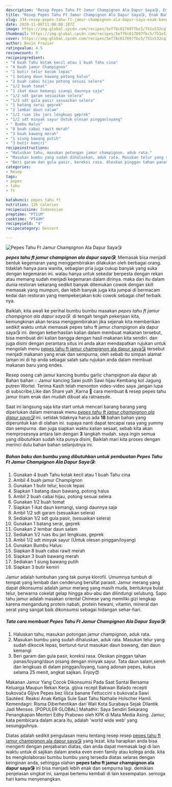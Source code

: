 ```yaml
---
description: "Resep Pepes Tahu Ft Jamur Champignon Ala Dapur Saya😘, Enak Banget"
title: "Resep Pepes Tahu Ft Jamur Champignon Ala Dapur Saya😘, Enak Banget"
slug: 334-resep-pepes-tahu-ft-jamur-champignon-ala-dapur-saya-enak-banget
date: 2020-11-06T11:00:08.107Z
image: https://img-global.cpcdn.com/recipes/5ef76c617697fbc5/751x532cq70/pepes-tahu-ft-jamur-champignon-ala-dapur-saya😘-foto-resep-utama.jpg
thumbnail: https://img-global.cpcdn.com/recipes/5ef76c617697fbc5/751x532cq70/pepes-tahu-ft-jamur-champignon-ala-dapur-saya😘-foto-resep-utama.jpg
cover: https://img-global.cpcdn.com/recipes/5ef76c617697fbc5/751x532cq70/pepes-tahu-ft-jamur-champignon-ala-dapur-saya😘-foto-resep-utama.jpg
author: Devin Frazier
ratingvalue: 4.5
reviewcount: 9
recipeingredient:
- "4 buah Tahu kotak kecil atau 1 buah Tahu cina"
- "4 buah jamur Champignon"
- "1 butir telur kocok lepas"
- "1 batang daun bawang potong halus"
- "2 buah cabai hijau potong sesuai selera"
- "1/2 buah tomat"
- "1 ikat daun kemangi siangi daunnya saja"
- "1/2 sdt garam sesuaikan selera"
- "1/2 sdt gula pasir sesuaikan selera"
- "1 batang serai geprek"
- "2 lembar daun salam"
- "1/2 ruas ibu jari lengkuas geprek"
- "1/2 sdt minyak sayur Untuk olesan pingganloyang"
- " Bumbu Halus"
- "8 buah cabai rawit merah"
- "3 buah bawang merah"
- "1 siung bawang putih"
- "3 butir kemiri"
recipeinstructions:
- "Haluskan tahu, masukan potongan jamur champignon, aduk rata."
- "Masukan bumbu yang sudah dihaluskan, aduk rata. Masukan telur yang sudah dikocok lepas, berturut-turut masukan daun bawang, dan daun kemangi"
- "Beri garam dan gula pasir, koreksi rasa. Oleskan pinggan tahan panas/loyang/daun pisang dengan minyak sayur. Tata daun salam,sereh dan lengkuas di dalam pinggan/loyang, tuang adonan pepes, kukus selama 25 menit, angkat sajikan. Enjoy😍"
categories:
- Resep
tags:
- pepes
- tahu
- ft

katakunci: pepes tahu ft 
nutrition: 126 calories
recipecuisine: Indonesian
preptime: "PT11M"
cooktime: "PT44M"
recipeyield: "4"
recipecategory: Dessert

---
```



![Pepes Tahu Ft Jamur Champignon Ala Dapur Saya😘](https://img-global.cpcdn.com/recipes/5ef76c617697fbc5/751x532cq70/pepes-tahu-ft-jamur-champignon-ala-dapur-saya😘-foto-resep-utama.jpg)

<b><i>pepes tahu ft jamur champignon ala dapur saya😘</i></b>, Memasak bisa menjadi bentuk kegemaran yang menggembirakan dilakukan oleh berbagai orang. tidaklah hanya para wanita, sebagian pria juga cukup banyak yang suka dengan kegemaran ini. walau hanya untuk sekedar berpesta dengan rekan atau memang sudah menjadi kegemaran dalam dirinya. maka dari itu dalam dunia restoran sekarang sedikit banyak ditemukan cowok dengan skill memasak yang mumpuni, dan lebih banyak juga kita jumpai di bermacam kedai dan restoran yang mempekerjakan koki cowok sebagai chef terbaik nya.

Baiklah, kita awali ke perihal bumbu bumbu masakan <i>pepes tahu ft jamur champignon ala dapur saya😘</i>. di tengah tengah pekerjaan kita, kemungkinan akan terasa menggembirakan jika sejenak kita memberikan sedikit waktu untuk memasak pepes tahu ft jamur champignon ala dapur saya😘 ini. dengan keberhasilan kalian dalam membuat makanan tersebut, bisa membuat diri kalian bangga dengan hasil makanan kita sendiri. dan juga disini dengan perantara situs ini anda akan mendapatkan rujukan untuk mengolah menu <u>pepes tahu ft jamur champignon ala dapur saya😘</u> tersebut menjadi makanan yang enak dan sempurna, oleh sebab itu simpan alamat laman ini di hp anda sebagai salah satu rujukan anda dalam membuat makanan baru yang endes.

Resep oseng cah jamur kancing bumbu garlic champignon ala dapur ab Bahan bahan :: Jamur kancing Sawi putih Sawi hijau Kembang kol Jagung putren Wortel. Terima Kasih telah menonton video-video saya ,jangan lupa di subscribe,Like dan Share yah ,Karna 🔴 cara membuat &amp; resep pepes tahu jamur tiram enak dan mudah dibuat ala ratnaesde.


Saat ini langsung saja kita start untuk mencari barang barang yang diperlukan dalam memasak menu <u><i>pepes tahu ft jamur champignon ala dapur saya😘</i></u> ini. setidak tidaknya harus ada <b>18</b> bahan bahan yang diperuntuk kan di olahan ini. supaya nanti dapat tercapai rasa yang yummy dan sempurna. dan juga siapkan waktu kalian sesaat, sebab kita akan memprosesnya antara lain dengan <b>3</b> langkah mudah. saya ingin semua yang dibutuhkan sudah kita punya disini, Baiklah mari kita proses dengan merinci dulu bahan bahan selanjutnya ini.

<!--inarticleads1-->

##### Bahan baku dan bumbu yang dibutuhkan untuk pembuatan Pepes Tahu Ft Jamur Champignon Ala Dapur Saya😘:

1. Gunakan 4 buah Tahu kotak kecil atau 1 buah Tahu cina
1. Ambil 4 buah jamur Champignon
1. Gunakan 1 butir telur, kocok lepas
1. Siapkan 1 batang daun bawang, potong halus
1. Ambil 2 buah cabai hijau, potong sesuai selera
1. Gunakan 1/2 buah tomat
1. Siapkan 1 ikat daun kemangi, siangi daunnya saja
1. Ambil 1/2 sdt garam (sesuaikan selera)
1. Sediakan 1/2 sdt gula pasir, (sesuaikan selera)
1. Gunakan 1 batang serai, geprek
1. Gunakan 2 lembar daun salam
1. Sediakan 1/2 ruas ibu jari lengkuas, geprek
1. Ambil 1/2 sdt minyak sayur (Untuk olesan pinggan/loyang)
1. Gunakan  Bumbu Halus:
1. Siapkan 8 buah cabai rawit merah
1. Siapkan 3 buah bawang merah
1. Sediakan 1 siung bawang putih
1. Siapkan 3 butir kemiri


Jamur adalah tumbuhan yang tak punya klorofil. Umumnya tumbuh di tempat yang lembab dan cenderung bersifat parasit. Jamur merang yang dapat dikonsumsi adalah jamur merang yang masih muda, bentuknya bulat telur, berwarna cokelat gelap hingga abu-abu dan dilindungi selubung. Sapo tahu jamur adalah masakan oriental Chinese yang memiliki gizi lengkap karena mengandung protein nabati, protein hewani, vitamin, mineral dan serat yang sangat baik dikonsumsi sebagai hidangan sehar-hari. 

<!--inarticleads2-->

##### Tata cara membuat Pepes Tahu Ft Jamur Champignon Ala Dapur Saya😘:

1. Haluskan tahu, masukan potongan jamur champignon, aduk rata.
1. Masukan bumbu yang sudah dihaluskan, aduk rata. Masukan telur yang sudah dikocok lepas, berturut-turut masukan daun bawang, dan daun kemangi
1. Beri garam dan gula pasir, koreksi rasa. Oleskan pinggan tahan panas/loyang/daun pisang dengan minyak sayur. Tata daun salam,sereh dan lengkuas di dalam pinggan/loyang, tuang adonan pepes, kukus selama 25 menit, angkat sajikan. Enjoy😍


Makanan Jamur Yang Cocok Dikonsumsi Pada Saat Santai Bersama Keluarga Maupun Rekan Kerja. gljiva recept Bakwan Balado recepti bukovača Gljive Pepes bez lišća banane Fettuccini s bukovača Sawi Sautéed. Reaksi Anak Ketiga Sule Saat Tahu Nathalie Holscher Hamil. Kemendagri: Risma Diberhentikan dari Wali Kota Surabaya Sejak Dilantik Jadi Mensos. [POPULER GLOBAL] Mahathir: Saya Sendiri Sekarang Penangkapan Menteri Edhy Prabowo oleh KPK di Mata Media Asing. Jamur, kata pembicara dalam acara itu, adalah &#39;world wide web&#39; yang sesungguhnya. 

Diatas adalah sedikit pengulasan menu tentang resep resep <u>pepes tahu ft jamur champignon ala dapur saya😘</u> yang lezat. kita harapkan anda bisa mengerti dengan penjabaran diatas, dan anda dapat memasak lagi di lain waktu untuk di sajikan dalam aneka even even family atau kolega anda. kita bs mengkolaborasi bumbu bumbu yang tersedia diatas selaras dengan keinginan anda, sehingga olahan <b>pepes tahu ft jamur champignon ala dapur saya😘</b> ini bisa menjadi lebih enak dan sempurna lagi. demikian penjelasan singkat ini, sampai bertemu kembali di lain kesempatan. semoga hari kamu menyenangkan.
